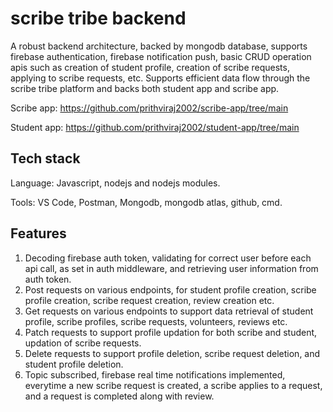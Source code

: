 # scribe tribe backend

A robust backend architecture, backed by mongodb database, supports firebase authentication, firebase notification push, basic CRUD operation apis such as creation of 
student profile, creation of scribe requests, applying to scribe requests, etc. Supports efficient data flow through the scribe tribe platform and backs both student app
and scribe app.

Scribe app: https://github.com/prithviraj2002/scribe-app/tree/main

Student app: https://github.com/prithviraj2002/student-app/tree/main

## Tech stack
Language: Javascript, nodejs and nodejs modules.

Tools: VS Code, Postman, Mongodb, mongodb atlas, github, cmd.

## Features
1. Decoding firebase auth token, validating for correct user before each api call, as set in auth middleware, and retrieving user information from auth token.
2. Post requests on various endpoints, for student profile creation, scribe profile creation, scribe request creation, review creation etc.
3. Get requests on various endpoints to support data retrieval of student profile, scribe profiles, scribe requests, volunteers, reviews etc.
4. Patch requests to support profile updation for both scribe and student, updation of scribe requests.
5. Delete requests to support profile deletion, scribe request deletion, and student profile deletion.
6. Topic subscribed, firebase real time notifications implemented, everytime a new scribe request is created, a scribe applies to a request, and a request is completed along with review.
